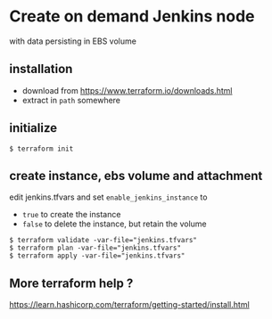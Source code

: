 # Create on demand Jenkins node

with data persisting in EBS volume

## installation

  * download from https://www.terraform.io/downloads.html
  * extract in `path` somewhere

## initialize

```
$ terraform init
```

## create instance, ebs volume and attachment

edit jenkins.tfvars and set `enable_jenkins_instance` to 
  * `true` to create the instance
  * `false` to delete the instance, but retain the volume

```
$ terraform validate -var-file="jenkins.tfvars"
$ terraform plan -var-file="jenkins.tfvars"
$ terraform apply -var-file="jenkins.tfvars"
```


## More terraform help ?
https://learn.hashicorp.com/terraform/getting-started/install.html

